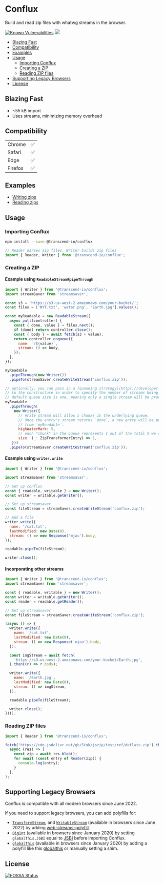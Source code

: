 # Conflux

Build and read zip files with whatwg streams in the browser.

<p>
  <a href="https://snyk.io//test/github/transcend-io/conflux?targetFile=package.json"><img src="https://snyk.io//test/github/transcend-io/conflux/badge.svg?targetFile=package.json" alt="Known Vulnerabilities"></a>
  <a href="https://app.fossa.io/projects/git%2Bgithub.com%2Ftranscend-io%2Fconflux?ref=badge_shield" alt="FOSSA Status"><img src="https://app.fossa.io/api/projects/git%2Bgithub.com%2Ftranscend-io%2Fconflux.svg?type=shield"/></a>
</p>

<!-- START doctoc generated TOC please keep comment here to allow auto update -->
<!-- DON'T EDIT THIS SECTION, INSTEAD RE-RUN doctoc TO UPDATE -->

- [Blazing Fast](#blazing-fast)
- [Compatibility](#compatibility)
- [Examples](#examples)
- [Usage](#usage)
  - [Importing Conflux](#importing-conflux)
  - [Creating a ZIP](#creating-a-zip)
  - [Reading ZIP files](#reading-zip-files)
- [Supporting Legacy Browsers](#supporting-legacy-browsers)
- [License](#license)

<!-- END doctoc generated TOC please keep comment here to allow auto update -->

## Blazing Fast

- ~55 kB import
- Uses streams, minimizing memory overhead

## Compatibility

|         |     |
| ------- | --: |
| Chrome  |  ✅ |
| Safari  |  ✅ |
| Edge    |  ✅ |
| Firefox |  ✅ |

## Examples

- [Writing zips](https://codesandbox.io/s/transcend-ioconflux-writing-x8vq4?file=/src/index.js)
- [Reading zips](https://codesandbox.io/s/transcend-ioconflux-reading-rzl9l?file=/src/index.js)

## Usage

### Importing Conflux

```sh
npm install --save @transcend-io/conflux
```

```js
// Reader parses zip files, Writer builds zip files
import { Reader, Writer } from '@transcend-io/conflux';
```

### Creating a ZIP

#### Example using `ReadableStream#pipeThrough`

```js
import { Writer } from '@transcend-io/conflux';
import streamSaver from 'streamsaver';

const s3 = 'https://s3-us-west-2.amazonaws.com/your-bucket/';
const files = ['NYT.txt', 'water.png', 'Earth.jpg'].values();

const myReadable = new ReadableStream({
  async pull(controller) {
    const { done, value } = files.next();
    if (done) return controller.close();
    const { body } = await fetch(s3 + value);
    return controller.enqueue({
      name: `/${value}`,
      stream: () => body,
    });
  },
});

myReadable
  .pipeThrough(new Writer())
  .pipeTo(streamSaver.createWriteStream('conflux.zip'));

// optionally, you can pass in a [queueing strategy](https://developer.mozilla.org/en-US/docs/Web/API/TransformStream/TransformStream#writablestrategy)
// to the constructure in order to specify the number of streams being consumed at a time
// default queue size is one, meaning only a single stream will be processed at a time 
myReadable
  .pipeThrough(
    new Writer({
      // Write stream will allow 5 chunks in the underlying queue.
      // Once the entry's stream returns `done`, a new entry will be pulled
      // from `myReadable`.
      highWaterMark: 5,
      // each "chunk" in the queue represents 1 out of the total 5 we set for our limit
      size: (_: ZipTransformerEntry) => 1,
   }))
  .pipeTo(streamSaver.createWriteStream('conflux.zip'));
```

#### Example using `writer.write`

```js
import { Writer } from '@transcend-io/conflux';

import streamSaver from 'streamsaver';

// Set up conflux
const { readable, writable } = new Writer();
const writer = writable.getWriter();

// Set up streamsaver
const fileStream = streamSaver.createWriteStream('conflux.zip');

// Add a file
writer.write({
  name: '/cat.txt',
  lastModified: new Date(0),
  stream: () => new Response('mjau').body,
});

readable.pipeTo(fileStream);

writer.close();
```

#### Incorporating other streams

```js
import { Writer } from '@transcend-io/conflux';
import streamSaver from 'streamsaver';

const { readable, writable } = new Writer();
const writer = writable.getWriter();
const reader = readable.getReader();

// Set up streamsaver
const fileStream = streamSaver.createWriteStream('conflux.zip');

(async () => {
  writer.write({
    name: '/cat.txt',
    lastModified: new Date(0),
    stream: () => new Response('mjau').body,
  });

  const imgStream = await fetch(
    'https://s3-us-west-2.amazonaws.com/your-bucket/Earth.jpg',
  ).then((r) => r.body);

  writer.write({
    name: '/Earth.jpg',
    lastModified: new Date(0),
    stream: () => imgStream,
  });

  readable.pipeTo(fileStream);

  writer.close();
})();
```

### Reading ZIP files

```js
import { Reader } from '@transcend-io/conflux';

fetch('https://cdn.jsdelivr.net/gh/Stuk/jszip/test/ref/deflate.zip').then(
  async (res) => {
    const zip = await res.blob();
    for await (const entry of Reader(zip)) {
      console.log(entry);
    }
  },
);
```

## Supporting Legacy Browsers

Conflux is compatible with all modern browsers since June 2022.

If you need to support legacy browsers, you can add polyfills for:

- [`TransformStream`](https://developer.mozilla.org/en-US/docs/Web/API/TransformStream), and [`WritableStream`](https://developer.mozilla.org/en-US/docs/Web/API/WritableStream) (available in browsers since June 2022) by adding [web-streams-polyfill](https://www.npmjs.com/package/web-streams-polyfill).
- [`BigInt`](https://developer.mozilla.org/en-US/docs/Web/JavaScript/Reference/Global_Objects/BigInt) (available in browsers since January 2020) by setting `globalThis.JSBI` equal to [JSBI](https://github.com/GoogleChromeLabs/jsbi) before importing Conflux.
- [`globalThis`](https://developer.mozilla.org/en-US/docs/Web/JavaScript/Reference/Global_Objects/globalThis) (available in browsers since January 2020) by adding a polyfill like this [globalthis](https://www.npmjs.com/package/globalthis) or manually setting a shim.

## License

[![FOSSA Status](https://app.fossa.io/api/projects/git%2Bgithub.com%2Ftranscend-io%2Fconflux.svg?type=large)](https://app.fossa.io/projects/git%2Bgithub.com%2Ftranscend-io%2Fconflux?ref=badge_large)
